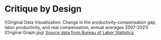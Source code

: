# Critique by Design
![Original Data Visualization: Change in the productivity-compensation gap, labor productivity, and real compensation, annual averages 2007-2021](Original Graph.jpg)
[Source data from Bureau of Labor Statistics](chrome-extension://efaidnbmnnnibpcajpcglclefindmkaj/https://www.bls.gov/news.release/pdf/prin4.pdf) 
